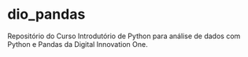# dio_pandas
 Repositório do Curso Introdutório de Python para análise de dados com Python e Pandas da Digital Innovation One.
